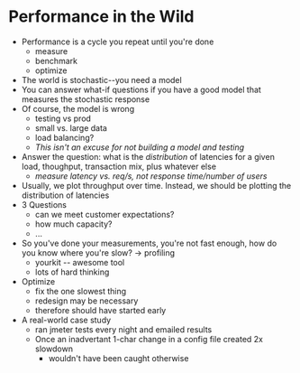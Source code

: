 # Performance in the Wild
* Performance is a cycle you repeat until you're done
  * measure
  * benchmark
  * optimize
* The world is stochastic--you need a model
* You can answer what-if questions if you have a good model that
  measures the stochastic response
* Of course, the model is wrong
  * testing vs prod
  * small vs. large data
  * load balancing?
  * *This isn't an excuse for not building a model and testing*
* Answer the question: what is the *distribution* of latencies for a
  given load, thoughput, transaction mix, plus whatever else
  * *measure latency vs. req/s, not response time/number of users*
* Usually, we plot throughput over time.  Instead, we should be
  plotting the distribution of latencies
* 3 Questions
  * can we meet customer expectations?
  * how much capacity?
  * ...
* So you've done your measurements, you're not fast enough, how do you
  know where you're slow? -> profiling
  * yourkit -- awesome tool
  * lots of hard thinking
* Optimize
  * fix the one slowest thing
  * redesign may be necessary
  * therefore should have started early
* A real-world case study
  * ran jmeter tests every night and emailed results
  * Once an inadvertant 1-char change in a config file created 2x
    slowdown
	* wouldn't have been caught otherwise
  
